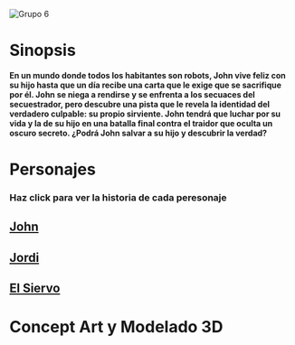 
![Grupo 6](https://github.com/Chipi9401/En-busca-del-principe-perdido/assets/123870922/20ae178a-34ae-490a-be74-89137c5cd606)

# **Sinopsis** 

**En un mundo donde todos los habitantes son robots, John vive feliz con su hijo hasta que un día recibe una carta que le exige que se sacrifique por él. John se niega a rendirse y se enfrenta a los secuaces del secuestrador, pero descubre una pista que le revela la identidad del verdadero culpable: su propio sirviente. John tendrá que luchar por su vida y la de su hijo en una batalla final contra el traidor que oculta un oscuro secreto. ¿Podrá John salvar a su hijo y descubrir la verdad?**

# **Personajes**
### Haz click para ver la historia de cada peresonaje

## [John](John.md)
## [Jordi](Jordi.md)
## [El Siervo](Siervo.md)

# **Concept Art y Modelado 3D**

